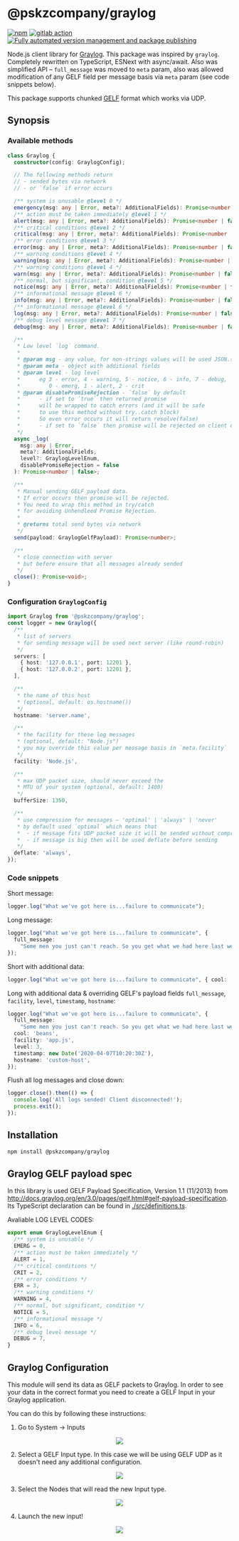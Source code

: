 # @pskzcompany/graylog

[![npm](https://img.shields.io/npm/v/@pskzcompany/graylog.svg)](https://www.npmjs.com/package/@pskzcompany/graylog)
[![gitlab action](https://github.com/pskzcompany/graylog/workflows/test%20&%20build/badge.svg)](https://github.com/pskzcompany/graylog/actions)
[![Fully automated version management and package publishing](https://img.shields.io/badge/%20%20%F0%9F%93%A6%F0%9F%9A%80-semantic--release-e10079.svg)](https://github.com/semantic-release/semantic-release)

Node.js client library for [Graylog](https://www.graylog.org/).
This package was inspired by `graylog`. Completely rewritten
on TypeScript, ESNext with async/await. Also was simplified API –
`full_message` was moved to `meta` param, also was allowed
modification of any GELF field per message basis via `meta` param
(see code snippets below).

This package supports chunked [GELF](http://docs.graylog.org/en/3.0/pages/gelf.html#chunking)
format which works via UDP.

## Synopsis

### Available methods

```ts
class Graylog {
  constructor(config: GraylogConfig);

  // The following methods return
  // - sended bytes via network
  // - or `false` if error occurs

  /** system is unusable @level 0 */
  emergency(msg: any | Error, meta?: AdditionalFields): Promise<number | false>;
  /** action must be taken immediately @level 1 */
  alert(msg: any | Error, meta?: AdditionalFields): Promise<number | false>;
  /** critical conditions @level 2 */
  critical(msg: any | Error, meta?: AdditionalFields): Promise<number | false>;
  /** error conditions @level 3 */
  error(msg: any | Error, meta?: AdditionalFields): Promise<number | false>;
  /** warning conditions @level 4 */
  warning(msg: any | Error, meta?: AdditionalFields): Promise<number | false>;
  /** warning conditions @level 4 */
  warn(msg: any | Error, meta?: AdditionalFields): Promise<number | false>;
  /** normal, but significant, condition @level 5 */
  notice(msg: any | Error, meta?: AdditionalFields): Promise<number | false>;
  /** informational message @level 6 */
  info(msg: any | Error, meta?: AdditionalFields): Promise<number | false>;
  /** informational message @level 6 */
  log(msg: any | Error, meta?: AdditionalFields): Promise<number | false>;
  /** debug level message @level 7 */
  debug(msg: any | Error, meta?: AdditionalFields): Promise<number | false>;

  /**
   * Low level `log` command.
   *
   * @param msg - any value, for non-strings values will be used JSON.stringify
   * @param meta - object with additional fields
   * @param level - log level
   *      eg 3 - error, 4 - warning, 5 - notice, 6 - info, 7 - debug,
   *         0 - emerg, 1 - alert, 2 - crit
   * @param disablePromiseRejection - `false` by default
   *      - if set to `true` then returned promise
   *      will be wrapped to catch errors (and it will be safe
   *      to use this method without try..catch block)
   *      So even error occurs it will return resolve(false)
   *      - if set to `false` then promise will be rejected on client error
   */
  async _log(
    msg: any | Error,
    meta?: AdditionalFields,
    level?: GraylogLevelEnum,
    disablePromiseRejection = false
  ): Promise<number | false>;

  /**
   * Manual sending GELF payload data.
   * If error occurs then promise will be rejected.
   * You need to wrap this method in try/catch
   * for avoiding Unhendleed Promise Rejection.
   *
   * @returns total send bytes via network
   */
  send(payload: GraylogGelfPayload): Promise<number>;

  /**
   * close connection with server
   * but before ensure that all messages already sended
   */
  close(): Promise<void>;
}
```

### Configuration `GraylogConfig`

```ts
import Graylog from '@pskzcompany/graylog';
const logger = new Graylog({
  /**
   * list of servers
   * for sending message will be used next server (like round-robin)
   */
  servers: [
    { host: '127.0.0.1', port: 12201 },
    { host: '127.0.0.2', port: 12201 },
  ],

  /**
   * the name of this host
   * (optional, default: os.hostname())
   */
  hostname: 'server.name',

  /**
   * the facility for these log messages
   * (optional, default: "Node.js")
   * you may override this value per message basis in `meta.facility`
   */
  facility: 'Node.js',

  /**
   * max UDP packet size, should never exceed the
   * MTU of your system (optional, default: 1400)
   */
  bufferSize: 1350,

  /**
   * use compression for messages – 'optimal' | 'always' | 'never'
   * by default used `optimal` which means that
   *  - if message fits UDP packet size it will be sended without compression
   *  - if message is big then will be used deflate before sending
   */
  deflate: 'always',
});
```

### Code snippets

Short message:

```ts
logger.log("What we've got here is...failure to communicate");
```

Long message:

```ts
logger.log("What we've got here is...failure to communicate", {
  full_message:
    "Some men you just can't reach. So you get what we had here last week, which is the way he wants it... well, he gets it. I don't like it any more than you men.",
});
```

Short with additional data:

```ts
logger.log("What we've got here is...failure to communicate", { cool: 'beans' });
```

Long with additional data & overriding GELF's payload fields `full_message`, `facility`, `level`, `timestamp`, `hostname`:

```ts
logger.log("What we've got here is...failure to communicate", {
  full_message:
    "Some men you just can't reach. So you get what we had here last week, which is the way he wants it... well, he gets it. I don't like it any more than you men.",
  cool: 'beans',
  facility: 'app.js',
  level: 3,
  timestamp: new Date('2020-04-07T10:20:30Z'),
  hostname: 'custom-host',
});
```

Flush all log messages and close down:

```ts
logger.close().then(() => {
  console.log('All logs sended! Client disconnected!');
  process.exit();
});
```

## Installation

```bash
npm install @pskzcompany/graylog
```

## Graylog GELF payload spec

In this library is used GELF Payload Specification, Version 1.1 (11/2013) from <http://docs.graylog.org/en/3.0/pages/gelf.html#gelf-payload-specification>. Its TypeScript declaration can be found in [./src/definitions.ts](./src/definitions.ts).

Avaliable LOG LEVEL CODES:

```ts
export enum GraylogLevelEnum {
  /** system is unusable */
  EMERG = 0,
  /** action must be taken immediately */
  ALERT = 1,
  /** critical conditions */
  CRIT = 2,
  /** error conditions */
  ERR = 3,
  /** warning conditions */
  WARNING = 4,
  /** normal, but significant, condition */
  NOTICE = 5,
  /** informational message */
  INFO = 6,
  /** debug level message */
  DEBUG = 7,
}
```

## Graylog Configuration

This module will send its data as GELF packets to Graylog. In order to see your data in the correct format you need to create a GELF Input in your Graylog application.

You can do this by following these instructions:

1. Go to System -> Inputs

<div align="center">
    <img src="./imgs/graylog_config_1.png">
</div>

2. Select a GELF Input type. In this case we will be using GELF UDP as it doesn't need any additional configuration.

<div align="center">
    <img src="./imgs/graylog_config_2.png">
</div>

3. Select the Nodes that will read the new Input type.

<div align="center">
    <img src="./imgs/graylog_config_3.png">
</div>

4. Launch the new input!

<div align="center">
    <img src="./imgs/graylog_config_4.png">
</div>

